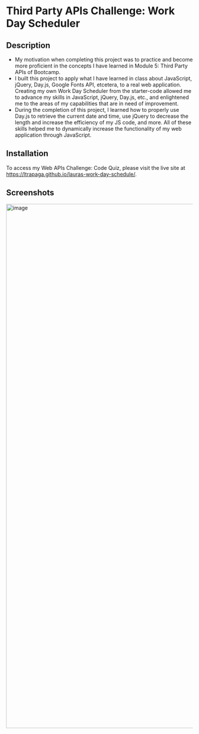 # Third Party APIs Challenge: Work Day Scheduler

## Description

- My motivation when completing this project was to practice and become more proficient in the concepts I have learned in Module 5: Third Party APIs of Bootcamp.
- I built this project to apply what I have learned in class about JavaScript, jQuery, Day.js, Google Fonts API, etcetera, to a real web application. Creating my own Work Day Scheduler from the starter-code allowed me to advance my skills in JavaScript, jQuery, Day.js, etc., and enlightened me to the areas of my capabilities that are in need of improvement.
- During the completion of this project, I learned how to properly use Day.js to retrieve the current date and time, use jQuery to decrease the length and increase the efficiency of my JS code, and more. All of these skills helped me to dynamically increase the functionality of my web application through JavaScript.

## Installation

To access my Web APIs Challenge: Code Quiz, please visit the live site at https://ltrapaga.github.io/lauras-work-day-schedule/.

## Screenshots
<img width="1417" alt="image" src="https://user-images.githubusercontent.com/115514660/204416097-545d904b-d90c-412a-99f5-fec4eca91a83.png">
